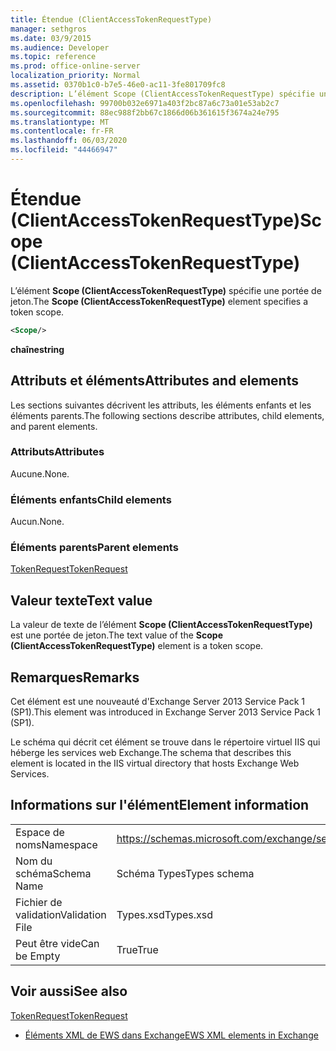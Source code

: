 ```yaml
---
title: Étendue (ClientAccessTokenRequestType)
manager: sethgros
ms.date: 03/9/2015
ms.audience: Developer
ms.topic: reference
ms.prod: office-online-server
localization_priority: Normal
ms.assetid: 0370b1c0-b7e5-46e0-ac11-3fe801709fc8
description: L’élément Scope (ClientAccessTokenRequestType) spécifie une portée de jeton.
ms.openlocfilehash: 99700b032e6971a403f2bc87a6c73a01e53ab2c7
ms.sourcegitcommit: 88ec988f2bb67c1866d06b361615f3674a24e795
ms.translationtype: MT
ms.contentlocale: fr-FR
ms.lasthandoff: 06/03/2020
ms.locfileid: "44466947"
---
```

# <a name="scope-clientaccesstokenrequesttype"></a><span data-ttu-id="7e28f-103">Étendue (ClientAccessTokenRequestType)</span><span class="sxs-lookup"><span data-stu-id="7e28f-103">Scope (ClientAccessTokenRequestType)</span></span>

<span data-ttu-id="7e28f-104">L’élément **Scope (ClientAccessTokenRequestType)** spécifie une portée de jeton.</span><span class="sxs-lookup"><span data-stu-id="7e28f-104">The **Scope (ClientAccessTokenRequestType)** element specifies a token scope.</span></span> 
  
```XML
<Scope/>
```

 <span data-ttu-id="7e28f-105">**chaîne**</span><span class="sxs-lookup"><span data-stu-id="7e28f-105">**string**</span></span>
## <a name="attributes-and-elements"></a><span data-ttu-id="7e28f-106">Attributs et éléments</span><span class="sxs-lookup"><span data-stu-id="7e28f-106">Attributes and elements</span></span>

<span data-ttu-id="7e28f-107">Les sections suivantes décrivent les attributs, les éléments enfants et les éléments parents.</span><span class="sxs-lookup"><span data-stu-id="7e28f-107">The following sections describe attributes, child elements, and parent elements.</span></span>
  
### <a name="attributes"></a><span data-ttu-id="7e28f-108">Attributs</span><span class="sxs-lookup"><span data-stu-id="7e28f-108">Attributes</span></span>

<span data-ttu-id="7e28f-109">Aucune.</span><span class="sxs-lookup"><span data-stu-id="7e28f-109">None.</span></span>
  
### <a name="child-elements"></a><span data-ttu-id="7e28f-110">Éléments enfants</span><span class="sxs-lookup"><span data-stu-id="7e28f-110">Child elements</span></span>

<span data-ttu-id="7e28f-111">Aucun.</span><span class="sxs-lookup"><span data-stu-id="7e28f-111">None.</span></span>
  
### <a name="parent-elements"></a><span data-ttu-id="7e28f-112">Éléments parents</span><span class="sxs-lookup"><span data-stu-id="7e28f-112">Parent elements</span></span>

[<span data-ttu-id="7e28f-113">TokenRequest</span><span class="sxs-lookup"><span data-stu-id="7e28f-113">TokenRequest</span></span>](tokenrequest.md)
  
## <a name="text-value"></a><span data-ttu-id="7e28f-114">Valeur texte</span><span class="sxs-lookup"><span data-stu-id="7e28f-114">Text value</span></span>

<span data-ttu-id="7e28f-115">La valeur de texte de l’élément **Scope (ClientAccessTokenRequestType)** est une portée de jeton.</span><span class="sxs-lookup"><span data-stu-id="7e28f-115">The text value of the **Scope (ClientAccessTokenRequestType)** element is a token scope.</span></span> 
  
## <a name="remarks"></a><span data-ttu-id="7e28f-116">Remarques</span><span class="sxs-lookup"><span data-stu-id="7e28f-116">Remarks</span></span>

<span data-ttu-id="7e28f-117">Cet élément est une nouveauté d'Exchange Server 2013 Service Pack 1 (SP1).</span><span class="sxs-lookup"><span data-stu-id="7e28f-117">This element was introduced in Exchange Server 2013 Service Pack 1 (SP1).</span></span>
  
<span data-ttu-id="7e28f-118">Le schéma qui décrit cet élément se trouve dans le répertoire virtuel IIS qui héberge les services web Exchange.</span><span class="sxs-lookup"><span data-stu-id="7e28f-118">The schema that describes this element is located in the IIS virtual directory that hosts Exchange Web Services.</span></span>
  
## <a name="element-information"></a><span data-ttu-id="7e28f-119">Informations sur l'élément</span><span class="sxs-lookup"><span data-stu-id="7e28f-119">Element information</span></span>

|||
|:-----|:-----|
|<span data-ttu-id="7e28f-120">Espace de noms</span><span class="sxs-lookup"><span data-stu-id="7e28f-120">Namespace</span></span>  <br/> |https://schemas.microsoft.com/exchange/services/2006/types  <br/> |
|<span data-ttu-id="7e28f-121">Nom du schéma</span><span class="sxs-lookup"><span data-stu-id="7e28f-121">Schema Name</span></span>  <br/> |<span data-ttu-id="7e28f-122">Schéma Types</span><span class="sxs-lookup"><span data-stu-id="7e28f-122">Types schema</span></span>  <br/> |
|<span data-ttu-id="7e28f-123">Fichier de validation</span><span class="sxs-lookup"><span data-stu-id="7e28f-123">Validation File</span></span>  <br/> |<span data-ttu-id="7e28f-124">Types.xsd</span><span class="sxs-lookup"><span data-stu-id="7e28f-124">Types.xsd</span></span>  <br/> |
|<span data-ttu-id="7e28f-125">Peut être vide</span><span class="sxs-lookup"><span data-stu-id="7e28f-125">Can be Empty</span></span>  <br/> |<span data-ttu-id="7e28f-126">True</span><span class="sxs-lookup"><span data-stu-id="7e28f-126">True</span></span>  <br/> |
   
## <a name="see-also"></a><span data-ttu-id="7e28f-127">Voir aussi</span><span class="sxs-lookup"><span data-stu-id="7e28f-127">See also</span></span>



[<span data-ttu-id="7e28f-128">TokenRequest</span><span class="sxs-lookup"><span data-stu-id="7e28f-128">TokenRequest</span></span>](tokenrequest.md)


- [<span data-ttu-id="7e28f-129">Éléments XML de EWS dans Exchange</span><span class="sxs-lookup"><span data-stu-id="7e28f-129">EWS XML elements in Exchange</span></span>](ews-xml-elements-in-exchange.md)

